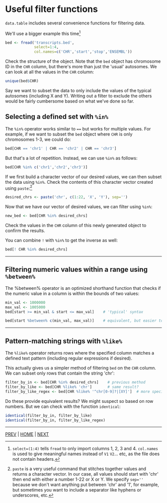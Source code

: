 # Useful filter functions

`data.table` includes several convenience functions for filtering data.

We'll use a bigger example this time[^1]

```R
bed <- fread('transcripts.bed',
             select=1:4,
             col.names=c('CHR','start','stop','ENSEMBL'))
```

Check the structure of the object. Note that the `bed` object has chromosome ID in the `CHR` column, but there's more than just the 'usual' autosomes. We can look at all the values in the `CHR` column:
```R
unique(bed$CHR)
```
Say we want to subset the data to only include the values of the typical autosomes (including X and Y). Writing out a filter to exclude the others would be fairly cumbersome based on what we've done so far.


## Selecting a defined set with `%in%`
The `%in%` operator works similar to `==` but works for multiple values. For example, if we want to subset the `bed` object where `CHR` is only chromosomes 1-3, we could do:
```R
bed[CHR == 'chr1' | CHR == 'chr2' | CHR == 'chr3']
```

But that's a lot of repetition. Instead, we can use `%in%` as follows:
```R
bed[CHR %in% c('chr1','chr2','chr3')]
```

If we first build a character vector of our desired values, we can then subset the data using `%in%`. Check the contents of this character vector created using `paste`:[^2]

```R
desired_chrs <- paste('chr', c(1:22, 'X', 'Y'), sep='')
```

Now that we have our vector of desired values, we can filter using `%in%`:
```R
new_bed <- bed[CHR %in% desired_chrs]
```

Check the values in the `CHR` column of this newly generated object to confirm the results.

You can combine `!` with `%in%` to get the inverse as well:
```R
bed[! CHR %in% desired_chrs]
```

---

## Filtering numeric values within a range using `%between%`

The %between% operator is an optimized shorthand function that checks if the numeric value in a column is within the bounds of two values:
```R
min_val <- 1000000
max_val <- 1005000
bed[start >= min_val & start <= max_val]    # 'typical' syntax

bed[start %between% c(min_val, max_val)]    # equivalent, but easier to understand
```

---

## Pattern-matching strings with `%like%`

The `%like%` operator returns rows where the specified column matches a defined text pattern (including regular expressions if desired).

This actually gives us a simpler method of filtering `bed` on the `CHR` column. We can subset only rows that contain the string 'chr':

```R
filter_by_in <- bed[CHR %in% desired_chrs]    # previous method
filter_by_like <- bed[CHR %like% 'chr']       # same result?
filter_by_like_regex <- bed[CHR %like% '^chr[0-9]?|[XY]']  # more specific, using regular expressions
```

Do these provide equivalent results? We might suspect so based on row numbers. But we can check with the function `identical`:

```R
identical(filter_by_in, filter_by_like)
identical(filter_by_in, filter_by_like_regex)
```


---

[PREV](B.md) | [HOME](/README.md) | [NEXT](/03_organizing_columns/README.md)


[^1]: `select=(1:4)` tells `fread` to only import columns 1, 2, 3 and 4.
`col.names` is used to give meaningful names instead of `V1` `V2`... etc, as the file does not contain headers.

[^2]: `paste` is a very useful command that stitches together values and returns a character vector. In our case, all values should start with 'chr' then end with either a number 1-22 or X or Y. We specify `sep=''` because we don't want anything put between 'chr' and '1', for example, but sometimes you want to include a separator like hyphens or underscores, etc.